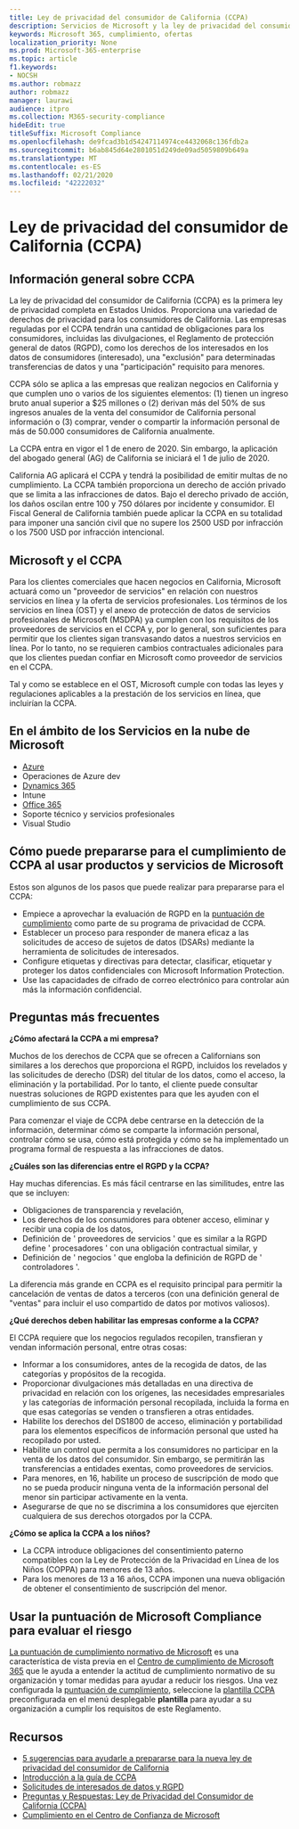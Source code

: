 ```yaml
---
title: Ley de privacidad del consumidor de California (CCPA)
description: Servicios de Microsoft y la ley de privacidad del consumidor de California (CCPA).
keywords: Microsoft 365, cumplimiento, ofertas
localization_priority: None
ms.prod: Microsoft-365-enterprise
ms.topic: article
f1.keywords:
- NOCSH
ms.author: robmazz
author: robmazz
manager: laurawi
audience: itpro
ms.collection: M365-security-compliance
hideEdit: true
titleSuffix: Microsoft Compliance
ms.openlocfilehash: de9fcad3b1d54247114974ce4432068c136fdb2a
ms.sourcegitcommit: b6ab845d64e2801051d249de09ad5059809b649a
ms.translationtype: MT
ms.contentlocale: es-ES
ms.lasthandoff: 02/21/2020
ms.locfileid: "42222032"
---
```

# <a name="california-consumer-privacy-act-ccpa"></a>Ley de privacidad del consumidor de California (CCPA)

## <a name="ccpa-overview"></a>Información general sobre CCPA

La ley de privacidad del consumidor de California (CCPA) es la primera ley de privacidad completa en Estados Unidos. Proporciona una variedad de derechos de privacidad para los consumidores de California.  Las empresas reguladas por el CCPA tendrán una cantidad de obligaciones para los consumidores, incluidas las divulgaciones, el Reglamento de protección general de datos (RGPD), como los derechos de los interesados en los datos de consumidores (interesado), una "exclusión" para determinadas transferencias de datos y una "participación" requisito para menores.

CCPA sólo se aplica a las empresas que realizan negocios en California y que cumplen uno o varios de los siguientes elementos: (1) tienen un ingreso bruto anual superior a $25 millones o (2) derivan más del 50% de sus ingresos anuales de la venta del consumidor de California personal información o (3) comprar, vender o compartir la información personal de más de 50.000 consumidores de California anualmente.

La CCPA entra en vigor el 1 de enero de 2020. Sin embargo, la aplicación del abogado general (AG) de California se iniciará el 1 de julio de 2020.

California AG aplicará el CCPA y tendrá la posibilidad de emitir multas de no cumplimiento. La CCPA también proporciona un derecho de acción privado que se limita a las infracciones de datos. Bajo el derecho privado de acción, los daños oscilan entre 100 y 750 dólares por incidente y consumidor. El Fiscal General de California también puede aplicar la CCPA en su totalidad para imponer una sanción civil que no supere los 2500 USD por infracción o los 7500 USD por infracción intencional.

## <a name="microsoft-and-the-ccpa"></a>Microsoft y el CCPA

Para los clientes comerciales que hacen negocios en California, Microsoft actuará como un "proveedor de servicios" en relación con nuestros servicios en línea y la oferta de servicios profesionales.  Los términos de los servicios en línea (OST) y el anexo de protección de datos de servicios profesionales de Microsoft (MSDPA) ya cumplen con los requisitos de los proveedores de servicios en el CCPA y, por lo general, son suficientes para permitir que los clientes sigan transvasando datos a nuestros servicios en línea. Por lo tanto, no se requieren cambios contractuales adicionales para que los clientes puedan confiar en Microsoft como proveedor de servicios en el CCPA.

Tal y como se establece en el OST, Microsoft cumple con todas las leyes y regulaciones aplicables a la prestación de los servicios en línea, que incluirían la CCPA.  

## <a name="microsoft-in-scope-cloud-services"></a>En el ámbito de los Servicios en la nube de Microsoft 

- [Azure](https://aka.ms/AzureCompliance)
- Operaciones de Azure dev
- [Dynamics 365](https://aka.ms/d365-compliance-list)
- Intune
- [Office 365](https://aka.ms/o365-compliance-framework)
- Soporte técnico y servicios profesionales
- Visual Studio

## <a name="how-you-can-prepare-for-your-ccpa-compliance-when-using-microsoft-products-and-services"></a>Cómo puede prepararse para el cumplimiento de CCPA al usar productos y servicios de Microsoft

Estos son algunos de los pasos que puede realizar para prepararse para el CCPA:

- Empiece a aprovechar la evaluación de RGPD en la [puntuación de cumplimiento](compliance-score.md) como parte de su programa de privacidad de CCPA.
- Establecer un proceso para responder de manera eficaz a las solicitudes de acceso de sujetos de datos (DSARs) mediante la herramienta de solicitudes de interesados.
- Configure etiquetas y directivas para detectar, clasificar, etiquetar y proteger los datos confidenciales con Microsoft Information Protection.
- Use las capacidades de cifrado de correo electrónico para controlar aún más la información confidencial.

## <a name="frequently-asked-questions"></a>Preguntas más frecuentes

**¿Cómo afectará la CCPA a mi empresa?**

Muchos de los derechos de CCPA que se ofrecen a Californians son similares a los derechos que proporciona el RGPD, incluidos los revelados y las solicitudes de derecho (DSR) del titular de los datos, como el acceso, la eliminación y la portabilidad. Por lo tanto, el cliente puede consultar nuestras soluciones de RGPD existentes para que les ayuden con el cumplimiento de sus CCPA.

Para comenzar el viaje de CCPA debe centrarse en la detección de la información, determinar cómo se comparte la información personal, controlar cómo se usa, cómo está protegida y cómo se ha implementado un programa formal de respuesta a las infracciones de datos.

**¿Cuáles son las diferencias entre el RGPD y la CCPA?**

Hay muchas diferencias. Es más fácil centrarse en las similitudes, entre las que se incluyen:

- Obligaciones de transparencia y revelación,
- Los derechos de los consumidores para obtener acceso, eliminar y recibir una copia de los datos,
- Definición de ' proveedores de servicios ' que es similar a la RGPD define ' procesadores ' con una obligación contractual similar, y
- Definición de ' negocios ' que engloba la definición de RGPD de ' controladores '.

La diferencia más grande en CCPA es el requisito principal para permitir la cancelación de ventas de datos a terceros (con una definición general de "ventas" para incluir el uso compartido de datos por motivos valiosos).

**¿Qué derechos deben habilitar las empresas conforme a la CCPA?**

El CCPA requiere que los negocios regulados recopilen, transfieran y vendan información personal, entre otras cosas:

- Informar a los consumidores, antes de la recogida de datos, de las categorías y propósitos de la recogida.
- Proporcionar divulgaciones más detalladas en una directiva de privacidad en relación con los orígenes, las necesidades empresariales y las categorías de información personal recopilada, incluida la forma en que esas categorías se venden o transfieren a otras entidades.
- Habilite los derechos del DS1800 de acceso, eliminación y portabilidad para los elementos específicos de información personal que usted ha recopilado por usted.
- Habilite un control que permita a los consumidores no participar en la venta de los datos del consumidor. Sin embargo, se permitirán las transferencias a entidades exentas, como proveedores de servicios.
- Para menores, en 16, habilite un proceso de suscripción de modo que no se pueda producir ninguna venta de la información personal del menor sin participar activamente en la venta.
- Asegurarse de que no se discrimina a los consumidores que ejerciten cualquiera de sus derechos otorgados por la CCPA.

**¿Cómo se aplica la CCPA a los niños?**

- La CCPA introduce obligaciones del consentimiento paterno compatibles con la Ley de Protección de la Privacidad en Línea de los Niños (COPPA) para menores de 13 años.
- Para los menores de 13 a 16 años, CCPA imponen una nueva obligación de obtener el consentimiento de suscripción del menor.

## <a name="use-microsoft-compliance-score-to-assess-your-risk"></a>Usar la puntuación de Microsoft Compliance para evaluar el riesgo

[La puntuación de cumplimiento normativo de Microsoft](compliance-score.md) es una característica de vista previa en el [Centro de cumplimiento de Microsoft 365](microsoft-365-compliance-center.md) que le ayuda a entender la actitud de cumplimiento normativo de su organización y tomar medidas para ayudar a reducir los riesgos. Una vez configurada la [puntuación de cumplimiento](compliance-score-setup.md), seleccione la [plantilla CCPA](https://go.microsoft.com/fwlink/?linkid=2118004) preconfigurada en el menú desplegable **plantilla** para ayudar a su organización a cumplir los requisitos de este Reglamento.

## <a name="resources"></a>Recursos

- [5 sugerencias para ayudarle a prepararse para la nueva ley de privacidad del consumidor de California](https://aka.ms/M365ComplianceBlog_RSA)
- [Introducción a la guía de CCPA](https://info.microsoft.com/ww-landing-Five-tips-to-help-you-prepare-for-the-California-Consumer-Privacy-Act.html)
- [Solicitudes de interesados de datos y RGPD](gdpr-data-subject-requests.md)
- [Preguntas y Respuestas: Ley de Privacidad del Consumidor de California (CCPA)](ccpa-faq.md)
- [Cumplimiento en el Centro de Confianza de Microsoft](https://www.microsoft.com/trust-center/compliance/compliance-overview)
